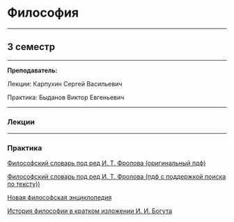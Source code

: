 # Философия
____________
## 3 семестр
___________
**Преподаватель:**

Лекции: Карпухин Сергей Васильевич 

Практика: Быданов Виктор Евгеньевич
_________
### Лекции
_________
### Практика
[Философский словарь под ред И. Т. Фролова (оригинальный пдф)](../Files/Philosophy/%5BPod_red._I.T.Frolova%5D_Filosofsky_slovar_-_7-e_izd(BookSee.org).pdf)

[Философский словарь под ред И. Т. Фролова (пдф с поддержкой поиска по тексту))](../Files/Philosophy/Filosofskiy_slovar_searchable.pdf)

[Новая философская энциклопедия](https://iphlib.ru/library/collection/newphilenc/browse/CL1)

[История философии в кратком изложении И. И. Богута](../Files/Philosophy/1997_hist_phil_kratk_izl.pdf)
